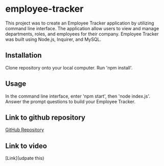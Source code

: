 # employee-tracker

This project was to create an Employee Tracker application by utilizing command line interface.  The application allow users to view and manage departments, roles, and employees for their company. Employee Tracker was built using Node.js, Inquirer, and MySQL.

## Installation

Clone repository onto your local computer.  Run 'npm install'.

## Usage
In the command line interface, enter 'npm start', then 'node index.js'.  Answer the prompt questions to build your Employee Tracker.

## Link to github repository

[GitHub Repository](https://github.com/Qaizen/employee-tracker)

## Link to video

[Link](udpate this)

